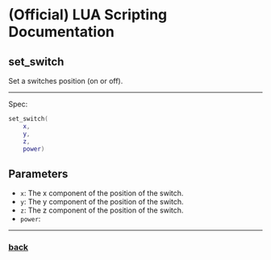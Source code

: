 
# (Official) LUA Scripting Documentation

## set_switch

Set a switches position (on or off).

___

Spec:

```lua
set_switch(
	x,
	y,
	z,
	power)
```

## Parameters

- `x`: The x component of the position of the switch.
- `y`: The y component of the position of the switch.
- `z`: The z component of the position of the switch.
- `power`: 

___

### [back](../other)
